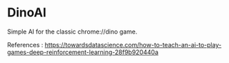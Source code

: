 # DinoAI
Simple AI for the classic chrome://dino game.

References : https://towardsdatascience.com/how-to-teach-an-ai-to-play-games-deep-reinforcement-learning-28f9b920440a
